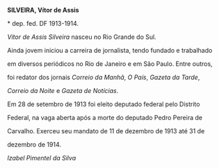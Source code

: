**SILVEIRA, Vítor de Assis**



\* dep. fed. DF 1913-1914.



*Vítor de Assis Silveira* nasceu no Rio Grande do Sul.



Ainda jovem iniciou a carreira de jornalista, tendo fundado e trabalhado

em diversos periódicos no Rio de Janeiro e em São Paulo. Entre outros,

foi redator dos jornais *Correio da Manhã*, *O País*, *Gazeta da Tarde*,

*Correio da Noite* e *Gazeta de Notícias*.



Em 28 de setembro de 1913 foi eleito deputado federal pelo Distrito

Federal, na vaga aberta após a morte do deputado Pedro Pereira de

Carvalho. Exerceu seu mandato de 11 de dezembro de 1913 até 31 de

dezembro de 1914.



*Izabel Pimentel da Silva*



